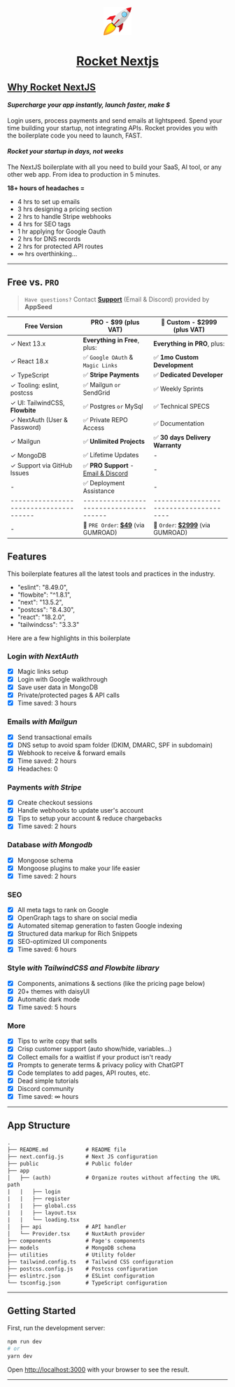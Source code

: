 <div align="center">
    <a href="https://github.com/app-generator/rocket-nextjs">
        <img src="https://github.com/app-generator/rocket-nextjs/blob/main/public/Logo.png" width="64" height="64" alt="Rocket Icon">
    </a>
    <h1>
        <a href="https://github.com/app-generator/rocket-nextjs">
            Rocket Nextjs
        </a>
    </h1>
</div>

## [Why Rocket NextJS](https://github.com/app-generator/rocket-nextjs/issues/1)

#### ***Supercharge your app instantly, launch faster, make $***
Login users, process payments and send emails at lightspeed. Spend your time building your startup, not integrating APIs. Rocket provides you with the boilerplate code you need to launch, FAST. <br />

#### ***Rocket your startup in days, not weeks*** 
The NextJS boilerplate with all you need to build your SaaS, AI tool, or any other web app. From idea to production in 5 minutes.

**18+ hours of headaches =**
 - 4 hrs to set up emails
 - 3 hrs designing a pricing section
 - 2 hrs to handle Stripe webhooks
 - 4 hrs for SEO tags
 - 1 hr applying for Google Oauth
 - 2 hrs for DNS records
 - 2 hrs for protected API routes
 - ∞ hrs overthinking...

 ----

## Free vs. `PRO` 

> `Have questions?` Contact **[Support](https://appseed.us/support/)** (Email & Discord) provided by **AppSeed**

| Free Version                            | PRO - $99 (plus VAT)                    | 🚀 Custom - $2999 (plus VAT)           |  
| --------------------------------------| --------------------------------------| --------------------------------------|
| ✓ Next 13.x                             | **Everything in Free**, plus:           | **Everything in PRO**, plus:                |
| ✓ React 18.x                            | ✅ `Google OAuth` & `Magic Links`        | ✅ **1mo Custom Development**       | 
| ✓ TypeScript                            | ✅ **Stripe Payments**                   | ✅ **Dedicated Developer**   |
| ✓ Tooling: eslint, postcss              | ✅ Mailgun `or` SendGrid                 | ✅ Weekly Sprints      |
| ✓ UI: TailwindCSS, **Flowbite**             | ✅ Postgres `or` MySql      | ✅ Technical SPECS             |
| ✓ NextAuth (User & Password)            | ✅ Private REPO Access                   | ✅ Documentation                        |
| ✓ Mailgun                               | ✅ **Unlimited Projects**                | ✅ **30 days Delivery Warranty**   |
| ✓ MongoDB                               | ✅ Lifetime Updates                      | -                                      |
| ✓ Support via GitHub Issues             | ✅ **PRO Support** - [Email & Discord](https://appseed.us/support/)     | -                                      |
| -                                       | ✅ Deployment Assistance                 | -                                      |
| --------------------------------------| --------------------------------------| --------------------------------------|
| -                                       | 🛒 `PRE Order`: **[$49](https://appseed.gumroad.com/l/rocket-nextjs)** (via GUMROAD)         | 🛒 `Order`: **[$2999](https://appseed.gumroad.com/l/rocket-nextjs-custom)** (via GUMROAD)              |   

## Features
This boilerplate features all the latest tools and practices in the industry.
 - "eslint": "8.49.0",
 - "flowbite": "^1.8.1",
 - "next": "13.5.2",
 - "postcss": "8.4.30",
 - "react": "18.2.0",
 - "tailwindcss": "3.3.3"
 
 Here are a few highlights in this boilerplate
### Login *with NextAuth*
 - [x] Magic links setup
 - [x] Login with Google walkthrough
 - [x] Save user data in MongoDB
 - [x] Private/protected pages & API calls
 - [x] Time saved: 3 hours
### Emails *with Mailgun*
 - [x] Send transactional emails
 - [x] DNS setup to avoid spam folder (DKIM, DMARC, SPF in subdomain)
 - [x] Webhook to receive & forward emails
 - [x] Time saved: 2 hours
 - [x] Headaches: 0
 ### Payments *with Stripe*
 - [x] Create checkout sessions
 - [x] Handle webhooks to update user's account
 - [x] Tips to setup your account & reduce chargebacks
 - [x] Time saved: 2 hours
 ### Database *with Mongodb*
 - [x] Mongoose schema
 - [x] Mongoose plugins to make your life easier
 - [x] Time saved: 2 hours
 ### SEO
 - [x] All meta tags to rank on Google
 - [x] OpenGraph tags to share on social media
 - [x] Automated sitemap generation to fasten Google indexing
 - [x] Structured data markup for Rich Snippets
 - [x] SEO-optimized UI components
 - [x] Time saved: 6 hours
 ### Style *with TailwindCSS and Flowbite library*
 - [x] Components, animations & sections (like the pricing page below)
 - [x] 20+ themes with daisyUI
 - [x] Automatic dark mode
 - [x] Time saved: 5 hours
 ### More
 - [x] Tips to write copy that sells
 - [x] Crisp customer support (auto show/hide, variables...)
 - [x] Collect emails for a waitlist if your product isn't ready
 - [x] Prompts to generate terms & privacy policy with ChatGPT
 - [x] Code templates to add pages, API routes, etc.
 - [x] Dead simple tutorials
 - [x] Discord community
 - [x] Time saved: ∞ hours

----

## App Structure
```
.
├── README.md            # README file
├── next.config.js       # Next JS configuration
├── public               # Public folder
├── app
│   ├── (auth)           # Organize routes without affecting the URL path
|   |   ├── login
|   |   ├── register
|   |   ├── global.css
|   |   ├── layout.tsx
|   |   └── loading.tsx
│   ├── api              # API handler
│   └── Provider.tsx     # NuxtAuth provider
├── components           # Page's components
├── models               # MongoDB schema
├── utilities            # Utility folder
├── tailwind.config.ts   # Tailwind CSS configuration
├── postcss.config.js    # Postcss configuration
├── eslintrc.json        # ESLint configuration
└── tsconfig.json        # TypeScript configuration
```
----

## Getting Started

First, run the development server:

```bash
npm run dev
# or
yarn dev
```

Open [http://localhost:3000](http://localhost:3000) with your browser to see the result.

----
